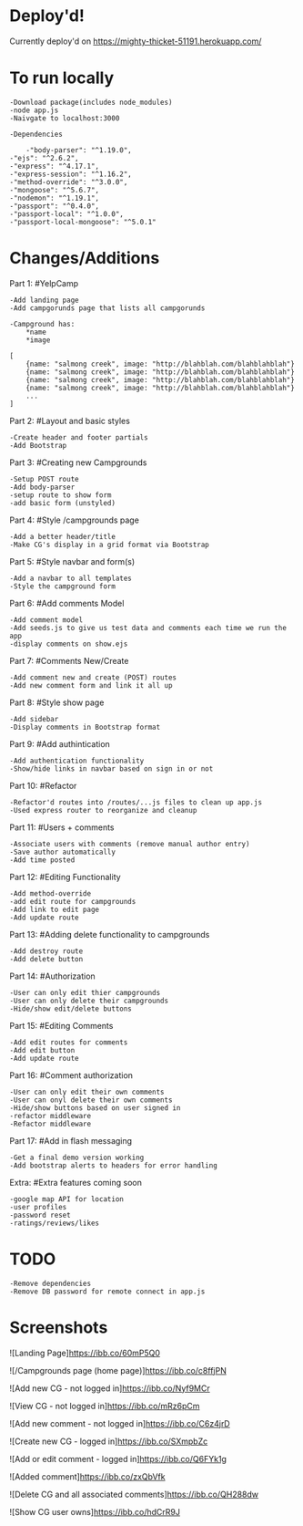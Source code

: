 Deploy'd!
=======
Currently deploy'd on https://mighty-thicket-51191.herokuapp.com/


To run locally
=======

	-Download package(includes node_modules)
	-node app.js
	-Naivgate to localhost:3000
	
	-Dependencies
	
    	-"body-parser": "^1.19.0",
	-"ejs": "^2.6.2",
	-"express": "^4.17.1",
	-"express-session": "^1.16.2",
	-"method-override": "^3.0.0",
	-"mongoose": "^5.6.7",
	-"nodemon": "^1.19.1",
	-"passport": "^0.4.0",
	-"passport-local": "^1.0.0",
	-"passport-local-mongoose": "^5.0.1"
	




Changes/Additions
=======

Part 1: 
#YelpCamp


	-Add landing page
	-Add campgorunds page that lists all campgorunds

	-Campground has:
		*name
		*image
		
	[
		{name: "salmong creek", image: "http://blahblah.com/blahblahblah"}
		{name: "salmong creek", image: "http://blahblah.com/blahblahblah"}
		{name: "salmong creek", image: "http://blahblah.com/blahblahblah"}
		{name: "salmong creek", image: "http://blahblah.com/blahblahblah"}
		...
	]
	
	
Part 2:
#Layout and basic styles

	-Create header and footer partials
	-Add Bootstrap

Part 3:
#Creating new Campgrounds

	-Setup POST route
	-Add body-parser
	-setup route to show form
	-add basic form (unstyled)
	
Part 4:
#Style /campgrounds page

	-Add a better header/title
	-Make CG's display in a grid format via Bootstrap
	
Part 5:
#Style navbar and form(s)

	-Add a navbar to all templates
	-Style the campground form
	
Part 6:
#Add comments Model

	-Add comment model
	-Add seeds.js to give us test data and comments each time we run the app
	-display comments on show.ejs
	
Part 7:
#Comments New/Create

	-Add comment new and create (POST) routes
	-Add new comment form and link it all up
	
Part 8: 
#Style show page

	-Add sidebar
	-Display comments in Bootstrap format
	
Part 9:
#Add authintication

	-Add authentication functionality
	-Show/hide links in navbar based on sign in or not
	
Part 10:
#Refactor

	-Refactor'd routes into /routes/...js files to clean up app.js
	-Used express router to reorganize and cleanup
	
Part 11:
#Users + comments

	-Associate users with comments (remove manual author entry)
	-Save author automatically
	-Add time posted
	
Part 12:
#Editing Functionality

	-Add method-override
	-add edit route for campgrounds
	-Add link to edit page
	-Add update route
	
Part 13:
#Adding delete functionality to campgrounds

	-Add destroy route
	-Add delete button
	
Part 14:
#Authorization

	-User can only edit thier campgrounds
	-User can only delete their campgrounds
	-Hide/show edit/delete buttons
	
Part 15:
#Editing Comments

	-Add edit routes for comments
	-Add edit button
	-Add update route
	
Part 16:
#Comment authorization

	-User can only edit their own comments
	-User can onyl delete their own comments
	-Hide/show buttons based on user signed in
	-refactor middleware
	-Refactor middleware
	
Part 17:
#Add in flash messaging
	
	-Get a final demo version working
	-Add bootstrap alerts to headers for error handling
	
	
Extra:
#Extra features coming soon
	
	-google map API for location
	-user profiles
	-password reset
	-ratings/reviews/likes
	
TODO
=======
	-Remove dependencies
	-Remove DB password for remote connect in app.js

Screenshots
=======
![Landing Page]https://ibb.co/60mP5Q0

![/Campgrounds page (home page)]https://ibb.co/c8ffjPN

![Add new CG - not logged in]https://ibb.co/Nyf9MCr

![View CG - not logged in]https://ibb.co/mRz6pCm

![Add new comment - not logged in]https://ibb.co/C6z4jrD

![Create new CG - logged in]https://ibb.co/SXmpbZc

![Add or edit comment - logged in]https://ibb.co/Q6FYk1g

![Added comment]https://ibb.co/zxQbVfk

![Delete CG and all associated comments]https://ibb.co/QH288dw

![Show CG user owns]https://ibb.co/hdCrR9J
